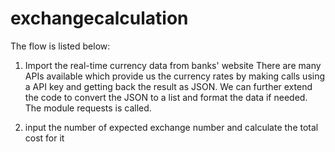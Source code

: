 # exchangecalculation

The flow is listed below:
1. Import the real-time currency data from banks' website
   There are many APIs available which provide us the currency rates by making calls using a API key and getting back the result as JSON. We can further extend the code to convert the JSON to a list and format the data if needed.
   The module requests is called.
   
3. input the number of expected exchange number and calculate the total cost for it
